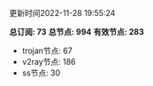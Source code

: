 更新时间2022-11-28 19:55:24

**总订阅: 73**
**总节点: 994**
**有效节点: 283**
- trojan节点: 67
- v2ray节点: 186
- ss节点: 30
